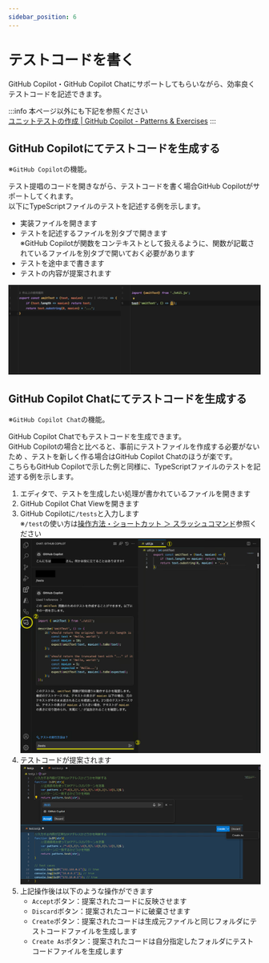 ```yaml
---
sidebar_position: 6
---
```


# テストコードを書く

GitHub Copilot・GitHub Copilot Chatにサポートしてもらいながら、効率良くテストコードを記述できます。

:::info
本ページ以外にも下記を参照ください<br/>
[ユニットテストの作成 | GitHub Copilot - Patterns & Exercises](https://ai-native-development.gitbook.io/docs/v/ja/testing/creating-unit-tests)
:::

## GitHub Copilotにてテストコードを生成する

※`GitHub Copilot`の機能。

テスト提唱のコードを開きながら、テストコードを書く場合GitHub Copilotがサポートしてくれます。<br/>
以下にTypeScriptファイルのテストを記述する例を示します。

- 実装ファイルを開きます
- テストを記述するファイルを別タブで開きます<br/>
   ※GitHub Copilotが関数をコンテキストとして扱えるように、関数が記載されているファイルを別タブで開いておく必要があります
- テストを途中まで書きます
- テストの内容が提案されます

![テストコード生成（gifアニメ）](images/generate-test.gif)

## GitHub Copilot Chatにてテストコードを生成する

※`GitHub Copilot Chat`の機能。

GitHub Copilot Chatでもテストコードを生成できます。<br/>
GitHub Copilotの場合と比べると、事前にテストファイルを作成する必要がないため 、テストを新しく作る場合はGitHub Copilot Chatのほうが楽です。<br/>
こちらもGitHub Copilotで示した例と同様に、TypeScriptファイルのテストを記述する例を示します。

1. エディタで、テストを生成したい処理が書かれているファイルを開きます
2. GitHub Copilot Chat Viewを開きます
3. GitHub Copilotに`/tests`と入力します<br/>
   ※`/test`の使い方は[操作方法・ショートカット ＞ スラッシュコマンド](../08_vscode-extention/01_github-copilot/02_shortcuts.md#スラッシュコマンド)参照ください<br/>
    ![チャットからテストコードを生成する手順１から３](images/generate-test-from-chat_1to3.png)
4. テストコードが提案されます
    ![チャットからテストコードを生成する手順４](images/generate-test-from-chat_4.png)
5. 上記操作後は以下のような操作ができます
   - `Accept`ボタン：提案されたコードに反映させます
   - `Discard`ボタン：提案されたコードに破棄させます
   - `Create`ボタン：提案されたコードは生成元ファイルと同じフォルダにテストコードファイルを生成します
   - `Create As`ボタン：提案されたコードは自分指定したフォルダにテストコードファイルを生成します
